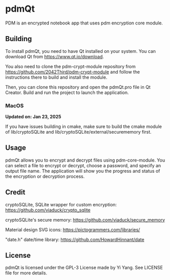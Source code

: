 # pdmQt

PDM is an encrypted notebook app that uses pdm encryption core module.

## Building

To install pdmQt, you need to have Qt installed on your system. You can download Qt from https://www.qt.io/download.

You also need to clone the pdm-crypt-module repository from https://github.com/2042Third/pdm-crypt-module and follow the instructions there to build and install the module.

Then, you can clone this repository and open the pdmQt.pro file in Qt Creator. Build and run the project to launch the application.

### MacOS

**Updated on: Jan 23, 2025**

If you have issues building in cmake, make sure to build the cmake module of lib/cryptoSQLite and
lib/cryptoSQLite/external/securememory first.

## Usage

pdmQt allows you to encrypt and decrypt files using pdm-core-module. You can select a file to encrypt or decrypt, choose a password, and specify an output file name. The application will show you the progress and status of the encryption or decryption process.

## Credit
cryptoSQLite, SQLite wrapper for custom encryption: https://github.com/viaduck/crypto_sqlite

cryptoSQLite's secure memory: https://github.com/viaduck/secure_memory

Material design SVG icons: https://pictogrammers.com/libraries/

"date.h" date/time library: https://github.com/HowardHinnant/date

## License

pdmQt is licensed under the GPL-3 License made by Yi Yang. See LICENSE file for more details.